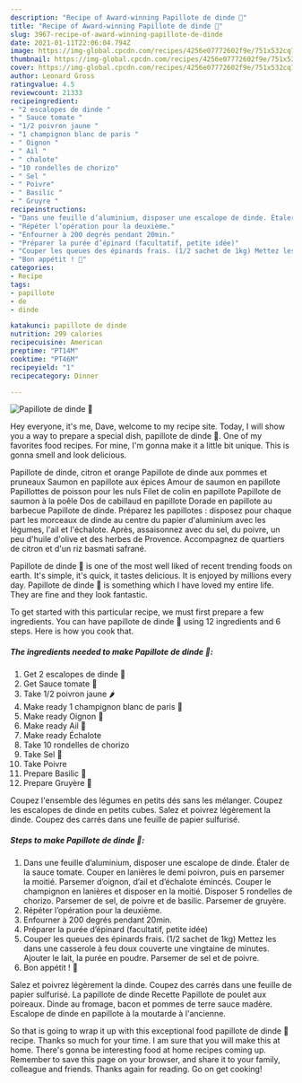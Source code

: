 ```yaml
---
description: "Recipe of Award-winning Papillote de dinde 🦃"
title: "Recipe of Award-winning Papillote de dinde 🦃"
slug: 3967-recipe-of-award-winning-papillote-de-dinde
date: 2021-01-11T22:06:04.794Z
image: https://img-global.cpcdn.com/recipes/4256e07772602f9e/751x532cq70/papillote-de-dinde-🦃-photo-principale-de-la-recette.jpg
thumbnail: https://img-global.cpcdn.com/recipes/4256e07772602f9e/751x532cq70/papillote-de-dinde-🦃-photo-principale-de-la-recette.jpg
cover: https://img-global.cpcdn.com/recipes/4256e07772602f9e/751x532cq70/papillote-de-dinde-🦃-photo-principale-de-la-recette.jpg
author: Leonard Gross
ratingvalue: 4.5
reviewcount: 21333
recipeingredient:
- "2 escalopes de dinde "
- " Sauce tomate "
- "1/2 poivron jaune "
- "1 champignon blanc de paris "
- " Oignon "
- " Ail "
- " chalote"
- "10 rondelles de chorizo"
- " Sel "
- " Poivre"
- " Basilic "
- " Gruyre "
recipeinstructions:
- "Dans une feuille d’aluminium, disposer une escalope de dinde. Étaler de la sauce tomate. Couper en lanières le demi poivron, puis en parsemer la moitié. Parsemer d’oignon, d’ail et d’échalote émincés. Couper le champignon en lanières et disposer en la moitié. Disposer 5 rondelles de chorizo. Parsemer de sel, de poivre et de basilic. Parsemer de gruyère."
- "Répéter l’opération pour la deuxième."
- "Enfourner à 200 degrés pendant 20min."
- "Préparer la purée d’épinard (facultatif, petite idée)"
- "Couper les queues des épinards frais. (1/2 sachet de 1kg) Mettez les dans une casserole à feu doux couverte une vingtaine de minutes. Ajouter le lait, la purée en poudre. Parsemer de sel et de poivre."
- "Bon appétit ! 🤤"
categories:
- Recipe
tags:
- papillote
- de
- dinde

katakunci: papillote de dinde 
nutrition: 299 calories
recipecuisine: American
preptime: "PT14M"
cooktime: "PT46M"
recipeyield: "1"
recipecategory: Dinner

---
```



![Papillote de dinde 🦃](https://img-global.cpcdn.com/recipes/4256e07772602f9e/751x532cq70/papillote-de-dinde-🦃-photo-principale-de-la-recette.jpg)

Hey everyone, it's me, Dave, welcome to my recipe site. Today, I will show you a way to prepare a special dish, papillote de dinde 🦃. One of my favorites food recipes. For mine, I'm gonna make it a little bit unique. This is gonna smell and look delicious.

Papillote de dinde, citron et orange Papillote de dinde aux pommes et pruneaux Saumon en papillote aux épices Amour de saumon en papillote Papillottes de poisson pour les nuls Filet de colin en papillote Papillote de saumon à la poêle Dos de cabillaud en papillote Dorade en papillote au barbecue Papillote de dinde. Préparez les papillotes : disposez pour chaque part les morceaux de dinde au centre du papier d&#39;aluminium avec les légumes, l&#39;ail et l&#39;échalote. Après, assaisonnez avec du sel, du poivre, un peu d&#39;huile d&#39;olive et des herbes de Provence. Accompagnez de quartiers de citron et d&#39;un riz basmati safrané.

Papillote de dinde 🦃 is one of the most well liked of recent trending foods on earth. It's simple, it's quick, it tastes delicious. It is enjoyed by millions every day. Papillote de dinde 🦃 is something which I have loved my entire life. They are fine and they look fantastic.


To get started with this particular recipe, we must first prepare a few ingredients. You can have papillote de dinde 🦃 using 12 ingredients and 6 steps. Here is how you cook that.

<!--inarticleads1-->

##### The ingredients needed to make Papillote de dinde 🦃:

1. Get 2 escalopes de dinde 🦃
1. Get  Sauce tomate 🥫
1. Take 1/2 poivron jaune 🌶
1. Make ready 1 champignon blanc de paris 🍄
1. Make ready  Oignon 🧅
1. Make ready  Ail 🧄
1. Make ready  Échalote
1. Take 10 rondelles de chorizo
1. Take  Sel 🧂
1. Take  Poivre
1. Prepare  Basilic 🌿
1. Prepare  Gruyère 🧀


Coupez l&#39;ensemble des légumes en petits dés sans les mélanger. Coupez les escalopes de dinde en petits cubes. Salez et poivrez légèrement la dinde. Coupez des carrés dans une feuille de papier sulfurisé. 

<!--inarticleads2-->

##### Steps to make Papillote de dinde 🦃:

1. Dans une feuille d’aluminium, disposer une escalope de dinde. Étaler de la sauce tomate. Couper en lanières le demi poivron, puis en parsemer la moitié. Parsemer d’oignon, d’ail et d’échalote émincés. Couper le champignon en lanières et disposer en la moitié. Disposer 5 rondelles de chorizo. Parsemer de sel, de poivre et de basilic. Parsemer de gruyère.
1. Répéter l’opération pour la deuxième.
1. Enfourner à 200 degrés pendant 20min.
1. Préparer la purée d’épinard (facultatif, petite idée)
1. Couper les queues des épinards frais. (1/2 sachet de 1kg) Mettez les dans une casserole à feu doux couverte une vingtaine de minutes. Ajouter le lait, la purée en poudre. Parsemer de sel et de poivre.
1. Bon appétit ! 🤤


Salez et poivrez légèrement la dinde. Coupez des carrés dans une feuille de papier sulfurisé. La papillote de dinde Recette Papillote de poulet aux poireaux. Dinde au fromage, bacon et pommes de terre sauce madère. Escalope de dinde en papillote à la moutarde à l&#39;ancienne. 

So that is going to wrap it up with this exceptional food papillote de dinde 🦃 recipe. Thanks so much for your time. I am sure that you will make this at home. There's gonna be interesting food at home recipes coming up. Remember to save this page on your browser, and share it to your family, colleague and friends. Thanks again for reading. Go on get cooking!
